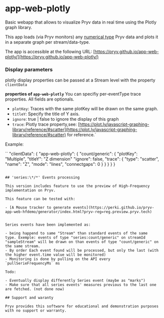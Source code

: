 # app-web-plotly

Basic webapp that allows to visualize Pryv data in real time using the Plotly graph library.

This app loads (via Pryv monitors) any [numerical type](https://api.pryv.com/event-types/#numerical-types) Pryv data and plots it in a separate graph per stream/data-type.

The app is accessible at the following URL: [https://pryv.github.io/app-web-plotly/](https://pryv.github.io/app-web-plotly/)

### Display parameters

plotly display properties can be passed at a Stream level with the property `clientData`

**properties of `app-web-plotly`**
You can specifiy per-eventType trace properties. All fields are optionals.


- `plotKey`: Traces with the same plotKey will be drawn on the same graph.
- `titleY`: Specify the title of Y axis.
- `ignore`: true | false to ignore the display of this graph
- `trace`: Plotly trace property,see: [https://plot.ly/javascript-graphing-library/reference/#scatter](https://plot.ly/javascript-graphing-library/reference/#scatter)
for reference.`

Example:

``
"clientData": {
    "app-web-plotly": {
      "count/generic": {
        "plotKey": "Multiple",
        "titleY": "Z dimension"
        "ignore": false,
        "trace": {
          "type": "scatter",
          "name": "Z",
          "mode": "lines",
          "connectgaps": 0
        }
      }
    }
  }
}
```

## 'series:\*/*' Events processing

This version includes feature to use the preview of High-Frequency implementation on Pryv.

This feature can be tested with: 

- [A Mouse tracker to generate events](https://perki.github.io/pryv-app-web-hfdemo/generator/index.html?pryv-reg=reg.preview.pryv.tech)  


Series events have been implemented as:

- being happend to same "Stream" than standard events of the same type. Exemple: events of type "series:count/generic" on streamId "sampleStream" will be drawn on than events of type "count/generic" on the same stream.
- By order Each event found will be processed, but only the last (with the higher event.time value will be monitored)
- Monitoring is done by pulling on the API every `pullSerieFrequencyMs` ms 

Todo: 

- Eventually display differently Series event (maybe as "marks")
- Make sure that all series events' measures previous to the last one are fetched. (not done now)

## Support and waranty

Pryv provides this software for educational and demonstration purposes with no support or warranty.
